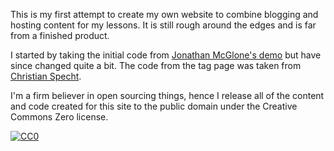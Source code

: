 This is my first attempt to create my own website to combine blogging and hosting content for my lessons. It is still rough around the edges and is far from a finished product. 

I started by taking the initial code from [Jonathan McGlone's demo](http://jmcglone.com/guides/github-pages/) but have since changed quite a bit. The code from the tag page was taken from [Christian Specht](https://christianspecht.de/2014/10/25/separate-pages-per-tag-category-with-jekyll-without-plugins/). 

I'm a firm believer in open sourcing things, hence I release all of the content and code created for this site to the public domain under the Creative Commons Zero license.
<p xmlns:dct="http://purl.org/dc/terms/">
  <a rel="license"
     href="http://creativecommons.org/publicdomain/zero/1.0/">
    <img src="http://i.creativecommons.org/p/zero/1.0/88x31.png" style="border-style: none;" alt="CC0" />
  </a>
  <br />